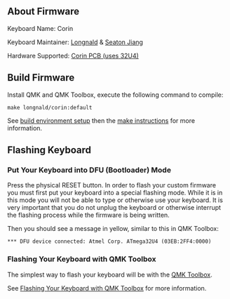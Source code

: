 ## About Firmware

Keyboard Name: Corin

Keyboard Maintainer: [Longnald](https://github.com/longnald) & [Seaton Jiang](https://github.com/seatonjiang)

Hardware Supported: [Corin PCB (uses 32U4)](https://github.com/longnald/corin)

## Build Firmware

Install QMK and QMK Toolbox, execute the following command to compile:

```shell
make longnald/corin:default
```

See [build environment setup](https://docs.qmk.fm/#/getting_started_build_tools) then the [make instructions](https://docs.qmk.fm/#/getting_started_make_guide) for more information.

## Flashing Keyboard

### Put Your Keyboard into DFU (Bootloader) Mode

Press the physical RESET button. In order to flash your custom firmware you must first put your keyboard into a special flashing mode. While it is in this mode you will not be able to type or otherwise use your keyboard. It is very important that you do not unplug the keyboard or otherwise interrupt the flashing process while the firmware is being written.

Then you should see a message in yellow, similar to this in QMK Toolbox:

```shell
*** DFU device connected: Atmel Corp. ATmega32U4 (03EB:2FF4:0000)
```

### Flashing Your Keyboard with QMK Toolbox

The simplest way to flash your keyboard will be with the [QMK Toolbox](https://github.com/qmk/qmk_toolbox/releases).

See [Flashing Your Keyboard with QMK Toolbox](https://docs.qmk.fm/#/newbs_flashing) for more information.
